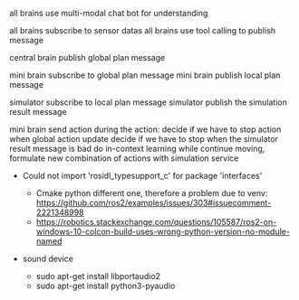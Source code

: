 all brains use multi-modal chat bot for understanding

all brains subscribe to sensor datas
all brains use tool calling to publish message

central brain publish global plan message

mini brain subscribe to global plan message
mini brain publish local plan message

simulator subscribe to local plan message
simulator publish the simulation result message

mini brain send action
during the action:
    decide if we have to stop action when global action update 
    decide if we have to stop when the simulator result message is bad
        do in-context learning while continue moving, formulate new combination of actions with simulation service

- Could not import 'rosidl_typesupport_c' for package 'interfaces'
  - Cmake python different one, therefore a problem due to venv: https://github.com/ros2/examples/issues/303#issuecomment-2221348998
  - https://robotics.stackexchange.com/questions/105587/ros2-on-windows-10-colcon-build-uses-wrong-python-version-no-module-named

- sound device
  - sudo apt-get install libportaudio2
  - sudo apt-get install python3-pyaudio 


